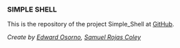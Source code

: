 ### **SIMPLE SHELL**

This is the repository of the project Simple_Shell at [GitHub](1).

*Create by [Edward Osorno](2), [Samuel Rojas Coley](3)*

[1]: https://github.com/
[2]: https://instagram.com/edw10.10
[3]: https://
